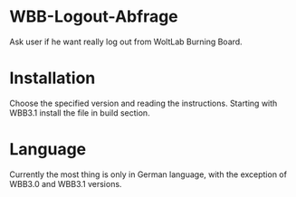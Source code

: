 # WBB-Logout-Abfrage
Ask user if he want really log out from WoltLab Burning Board. 

# Installation
Choose the specified version and reading the instructions. Starting with WBB3.1 install the file in build section.

# Language
Currently the most thing is only in German language, with the exception of WBB3.0 and WBB3.1 versions.